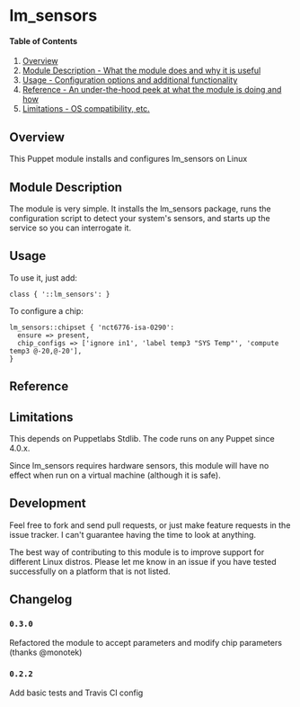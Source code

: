 # lm_sensors

#### Table of Contents

1. [Overview](#overview)
2. [Module Description - What the module does and why it is useful](#module-description)
3. [Usage - Configuration options and additional functionality](#usage)
4. [Reference - An under-the-hood peek at what the module is doing and how](#reference)
5. [Limitations - OS compatibility, etc.](#limitations)

## Overview

This Puppet module installs and configures lm_sensors on Linux

## Module Description

The module is very simple. It installs the lm_sensors package, runs the configuration
script to detect your system's sensors, and starts up the service so you can
interrogate it.

## Usage

To use it, just add:

    class { '::lm_sensors': }

To configure a chip:

    lm_sensors::chipset { 'nct6776-isa-0290':
      ensure => present,
      chip_configs => ['ignore in1', 'label temp3 "SYS Temp"', 'compute temp3 @-20,@-20'],
    }

## Reference

## Limitations

This depends on Puppetlabs Stdlib. The code runs on any Puppet since 4.0.x.

Since lm_sensors requires hardware sensors, this module will have no effect when
run on a virtual machine (although it is safe).

## Development

Feel free to fork and send pull requests, or just make feature requests in the
issue tracker. I can't guarantee having the time to look at anything.

The best way of contributing to this module is to improve support for different
Linux distros. Please let me know in an issue if you have tested successfully
on a platform that is not listed.

## Changelog

### `0.3.0`

Refactored the module to accept parameters and modify chip parameters (thanks @monotek)

### `0.2.2`

Add basic tests and Travis CI config
